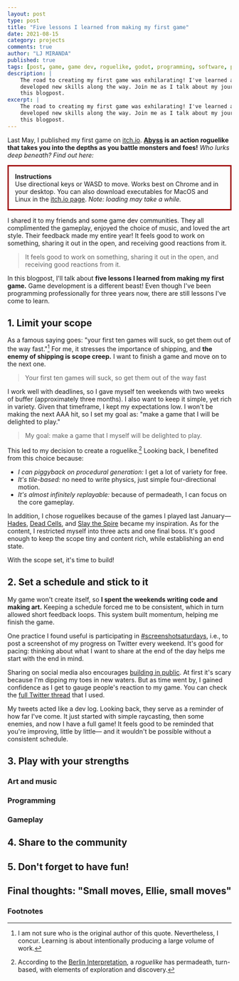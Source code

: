 ```yaml
---
layout: post
type: post
title: "Five lessons I learned from making my first game"
date: 2021-08-15
category: projects
comments: true
author: "LJ MIRANDA"
published: true
tags: [post, game, game dev, roguelike, godot, programming, software, pixel art, 8-bit, sprites, godot engine]
description: |
    The road to creating my first game was exhilarating! I've learned a lot and
    developed new skills along the way. Join me as I talk about my journey in
    this blogpost.
excerpt: |
    The road to creating my first game was exhilarating! I've learned a lot and
    developed new skills along the way. Join me as I talk about my journey in
    this blogpost.
---
```


<span class="firstcharacter">L</span>ast May, I published my first game on
[itch.io](https://ljvmiranda921.itch.io).
**[Abyss](https://ljvmiranda921.itch.io/abyss) is an action roguelike that
takes you into the depths as you battle monsters and foes!** *Who lurks deep
beneath? Find out here:*

<!--
<br />
<div align="center"><iframe frameborder="0" src="https://itch.io/embed-upload/3852074?color=31222c" allowfullscreen="" width="640" height="380"><a href="https://ljvmiranda921.itch.io/abyss">Play Abyss on itch.io</a></iframe></div>
<br />
-->

<p style="border:3px; border-style:solid; border-color:#a00000; padding: 1em;">
<b>Instructions</b><br>
Use directional keys or WASD to move. Works best on Chrome and in your
desktop. You can also download executables for MacOS and Linux in the <a href="https://ljvmiranda921.itch.io/abyss">itch.io page</a>. <i>Note: loading may take a while.</i>
</p>

I shared it to my friends and some game dev communities. They all complimented
the gameplay, enjoyed the choice of music, and loved the art style. Their
feedback made my entire year! It feels good to work on something, sharing it
out in the open, and receiving good reactions from it.

> It feels good to work on something, sharing it out in the open, and receiving
> good reactions from it.

In this blogpost, I'll talk about **five lessons I learned from making my first
game.** Game development is a different beast! Even though I've been
programming professionally for three years now, there are still lessons I've
come to learn.

## 1. Limit your scope

As a famous saying goes: "your first ten games will suck, so get them out of
the way fast."[^1] For me, it stresses the importance of shipping, and **the
enemy of shipping is scope creep.** I want to finish a game and move on to the
next one.

> Your first ten games will suck, so get them out of the way fast

I work well with deadlines, so I gave myself ten weekends with two weeks of
buffer (approximately three months). I also want to keep it simple, yet rich in
variety. Given that timeframe, I kept my expectations low. I won't be making
the next AAA hit, so I set my goal as: "make a game that I will be delighted to
play."

> My goal: make a game that I myself will be delighted to play.


This led to my decision to create a roguelike.[^2] Looking back, I benefited
from this choice because:

* *I can piggyback on procedural generation:* I get a lot of variety for free.
* *It's tile-based:* no need to write physics, just simple four-directional motion.
* *It's almost infinitely replayable:* because of permadeath, I can focus on
    the core gameplay.

<!-- add excalidraw of your plans maybe? -->


In addition, I chose roguelikes because of the games I played last
January&mdash;[Hades](https://store.steampowered.com/app/1145360/Hades/), [Dead
Cells](https://deadcells.fandom.com/wiki/Fatal_Falls_DLC), and [Slay the
Spire](https://store.steampowered.com/app/646570/Slay_the_Spire/) became my
inspiration. As for the content, I restricted myself into three acts and one
final boss. It's good enough to keep the scope tiny and content rich, while
establishing an end state. 


With the scope set, it's time to build!

## 2. Set a schedule and stick to it

My game won't create itself, so **I spent the weekends writing code and making
art.** Keeping a schedule forced me to be consistent, which in turn allowed short
feedback loops. This system built momentum, helping me finish the game.

One practice I found useful is participating in
[#screenshotsaturdays](https://twitter.com/hashtag/screenshotsaturdays), i.e.,
to post a screenshot of my progress on Twitter every weekend. It's good for
pacing: thinking about what I want to share at the end of the day helps me
start with the end in mind.

<!-- show layout gif of all your screenshots -->

Sharing on social media also encourages [building in
public](https://www.swyx.io/learn-in-public/). At first it's scary because I'm
dipping my toes in new waters. But as time went by, I gained confidence as I
get to gauge people's reaction to my game. You can check the [full Twitter
thread](https://twitter.com/katsu_pxl/status/1368091736925380608?s=20) that I
used.

My tweets acted like a dev log. Looking back, they serve as a reminder of how
far I've come. It just started with simple raycasting, then some enemies, and
now I have a full game!  It feels good to be reminded that you're improving,
little by little&mdash; and it wouldn't be possible without a consistent
schedule.

## 3. Play with your strengths



### Art and music

### Programming

### Gameplay


<!--
Why
===
- I want to minimize the number of unknowns as much as possible

Creative Process
================
- Graphic: make a bar chart of uncertainty-level using Excalidraw
    - Art: mid, I am confident with my retro-pixel skills
    - Programming: high-mid, chose a programming language similar to Python
        - Initial idea was to use PICO-8, but a lot of learning curve
        - I just want to hack for now
    - Gameplay: low-mid, I am familiar with traditional roguelikes, but not too 
        familiar to understand their intricacies
    - Music: low, I don't know how to make music yet
Use each component as subsections?
-->


## 4. Share to the community

<!--
I realized that it's very important for me to join communities of like minded
people. I shared it in roguelikedev, newbie game dev community, and in godot
showcase discord groups.

I like getting feedback from a lot people as much as possible so that I can
further improve my craft.

Image: show screenshots of feedback!
-->


## 5. Don't forget to have fun!

<!--
My litmus test is: will I play it?
My initial mindset when building my first game is that I'm making it for myself
It's ok if the only audience is you.

If you enjoy playing it, then that's already good enough
-->


## Final thoughts: "Small moves, Ellie, small moves"

<!--
I only decided to make games recently. It was never a "took a tech/CS degree
because I want to make games when I was a kid" story. During 2020, I realized
that games are a good avenue of creative expression. I wrote a lot about it in
my analysis of Celeste, and my end-of-year personal game awards.

I realized that making games is quite an undertaking. But I was inspired by
this tweet reply by Johan Peitz:



And yes, I'd like to think that I'm making small moves.


It's also good to have inspirations: Daniel linssen, adam le doux, johan peitz
For more accomplished people: adamgryu, mark sparling (music), lena raine
(music), kasavin (story), noel berry (programming).


I'm definitely still exploring different ways to do
stuff. I already have a lot of game ideas on my mind, and I'm keeping track of
them in my notebook. Learning how to make music and chiptune

Thank you message here..
-->

### Footnotes

[^1]: I am not sure who is the original author of this quote. Nevertheless, I concur. Learning is about intentionally producing a large volume of work. 
[^2]: According to the [Berlin Interpretation](http://www.roguebasin.com/index.php?title=Berlin_Interpretation), a *roguelike* has permadeath, turn-based, with elements of exploration and discovery.
